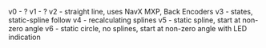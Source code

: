 v0 - ?
v1 - ?
v2 - straight line, uses NavX MXP, Back Encoders
v3 - states, static-spline follow
v4 - recalculating splines
v5 - static spline, start at non-zero angle
v6 - static circle, no splines, start at non-zero angle with LED indication